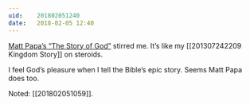 ```yaml
---
uid:	201802051240
date:	2018-02-05 12:40
---
```


[Matt Papa’s “The Story of God”](https://youtu.be/E4cL-Zcxa9M) stirred me. It’s like my [[201307242209 Kingdom Story]] on steroids.

I feel God’s pleasure when I tell the Bible’s epic story. Seems Matt Papa does too.

Noted: [[201802051059]].
